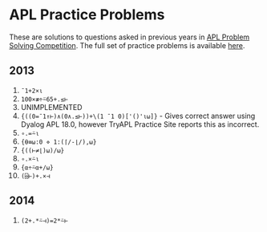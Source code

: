 # APL Practice Problems
These are solutions to questions asked in previous years in [APL Problem Solving Competition](https://www.dyalog.com/student-competition.htm).
The full set of practice problems is available [here](https://problems.tryapl.org/psets/2013.html).

## 2013
1. `¯1+2×⍳`
2. `100×≢÷⍨65+.≤⊢`
3. UNIMPLEMENTED
4. `{((0=¯1↑⊢)∧(0∧.≤⊢))+\(1 ¯1 0)['()'⍳⍵]}` - Gives correct answer using Dyalog APL 18.0, however TryAPL Practice Site reports this as incorrect.
5. `∘.=⍨⍳`
6. `{⍬≡⍵:0 ⋄ 1:(⌈/-⌊/),⍵}`
7. `{((⊢≠⌊)⍵)/⍵}`
8. `∘.×⍨⍳`
9. `{⍺÷⍨⍺+/⍵}`
10. `(⌹⊢)+.×⊣`

## 2014
1. `(2+.*⍨⊣)=2*⍨⊢`
